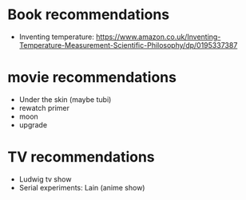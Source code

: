 # Book recommendations

- Inventing temperature: https://www.amazon.co.uk/Inventing-Temperature-Measurement-Scientific-Philosophy/dp/0195337387

# movie recommendations 

- Under the skin (maybe tubi)
- rewatch primer 
- moon
- upgrade 

# TV recommendations

- Ludwig tv show
- Serial experiments: Lain (anime show)